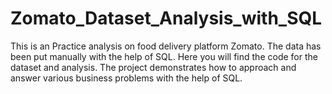 # Zomato_Dataset_Analysis_with_SQL
This is an Practice analysis on food delivery platform Zomato. The data has been put manually with the help of SQL. Here you will find the code for the dataset and analysis.
The project demonstrates how to approach and answer various business problems with the help of SQL.
